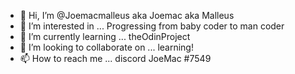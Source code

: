 - 👋 Hi, I’m @Joemacmalleus aka Joemac aka Malleus
- 👀 I’m interested in ... Progressing from baby coder to man coder
- 🌱 I’m currently learning ... theOdinProject
- 💞️ I’m looking to collaborate on ... learning!
- 📫 How to reach me ... discord JoeMac #7549

<!---
Joemacmalleus/Joemacmalleus is a ✨ special ✨ repository because its `README.md` (this file) appears on your GitHub profile.
You can click the Preview link to take a look at your changes.
--->
